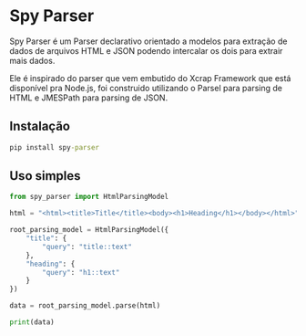 # Spy Parser

Spy Parser é um Parser declarativo orientado a modelos para extração de dados de arquivos HTML e JSON podendo intercalar os dois para extrair mais dados.

Ele é inspirado do parser que vem embutido do Xcrap Framework que está disponível pra Node.js, foi construido utilizando o Parsel para parsing de HTML e JMESPath para parsing de JSON.

## Instalação

```cmd
pip install spy-parser
```

## Uso simples

```python
from spy_parser import HtmlParsingModel

html = "<html><title>Title</title><body><h1>Heading</h1></body></html>"

root_parsing_model = HtmlParsingModel({
    "title": {
        "query": "title::text"
    },
    "heading": {
        "query": "h1::text"
    }
})

data = root_parsing_model.parse(html)

print(data)
```